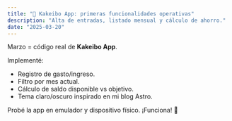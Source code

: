 ```yaml
---
title: "📲 Kakeibo App: primeras funcionalidades operativas"
description: "Alta de entradas, listado mensual y cálculo de ahorro."
date: "2025-03-20"
---
```

Marzo = código real de **Kakeibo App**.

Implementé:
- Registro de gasto/ingreso.
- Filtro por mes actual.
- Cálculo de saldo disponible vs objetivo.
- Tema claro/oscuro inspirado en mi blog Astro.

Probé la app en emulador y dispositivo físico. ¡Funciona! 🎉
